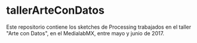 # tallerArteConDatos

Este repositorio contiene los sketches de Processing trabajados en el taller "Arte con Datos", en el MedialabMX, entre mayo y junio de 2017.
